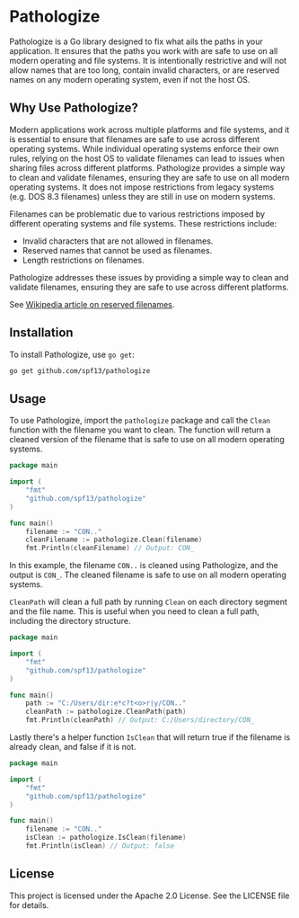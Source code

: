 # Pathologize

Pathologize is a Go library designed to fix what ails the paths in your application.  It ensures that the paths you work with are safe to use on all modern operating and file systems.
It is intentionally restrictive and will not allow names that are too long, contain invalid characters, or are reserved names on any modern operating system, even if not the host OS.

## Why Use Pathologize?

Modern applications work across multiple platforms and file systems, and it is essential to ensure that filenames are safe to use across different operating systems.  While individual operating systems enforce their own rules, relying on the host OS to validate filenames can lead to issues when sharing files across different platforms. Pathologize provides a simple way to clean and validate filenames, ensuring they are safe to use on all modern operating systems. It does not impose restrictions from legacy systems (e.g. DOS 8.3 filenames) unless they are still in use on modern systems. 

Filenames can be problematic due to various restrictions imposed by different operating systems and file systems. These restrictions include:

- Invalid characters that are not allowed in filenames.
- Reserved names that cannot be used as filenames.
- Length restrictions on filenames.

Pathologize addresses these issues by providing a simple way to clean and validate filenames, ensuring they are safe to use across different platforms.

See [Wikipedia article on reserved filenames](https://en.wikipedia.org/wiki/Filename#Reserved_characters_and_words).

## Installation

To install Pathologize, use `go get`:

```sh
go get github.com/spf13/pathologize
```

## Usage

To use Pathologize, import the `pathologize` package and call the `Clean` function with the filename you want to clean. The function will return a cleaned version of the filename that is safe to use on all modern operating systems. 

```go
package main

import (
    "fmt"
    "github.com/spf13/pathologize"
)

func main()
    filename := "CON.."
    cleanFilename := pathologize.Clean(filename)
    fmt.Println(cleanFilename) // Output: CON_

```

In this example, the filename `CON..` is cleaned using Pathologize, and the output is `CON_`. The cleaned filename is safe to use on all modern operating systems.

`CleanPath` will clean a full path by running `Clean` on each directory segment and the file name. This is useful when you need to clean a full path, including the directory structure.    

```go
package main

import (
    "fmt"
    "github.com/spf13/pathologize"
)

func main()
    path := "C:/Users/dir:e*c?t<o>r|y/CON.."
    cleanPath := pathologize.CleanPath(path)
    fmt.Println(cleanPath) // Output: C:/Users/directory/CON_

```

Lastly there's a helper function `IsClean` that will return true if the filename is already clean, and false if it is not.

```go
package main

import (
    "fmt"
    "github.com/spf13/pathologize"
)

func main()
    filename := "CON.."
    isClean := pathologize.IsClean(filename)
    fmt.Println(isClean) // Output: false

```

## License
This project is licensed under the Apache 2.0 License. See the LICENSE file for details.
